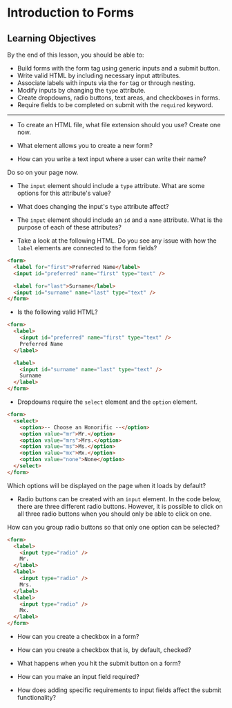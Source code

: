 # Introduction to Forms

## Learning Objectives

By the end of this lesson, you should be able to:

- Build forms with the form tag using generic inputs and a submit button.
- Write valid HTML by including necessary input attributes.
- Associate labels with inputs via the `for` tag or through nesting.
- Modify inputs by changing the `type` attribute.
- Create dropdowns, radio buttons, text areas, and checkboxes in forms.
- Require fields to be completed on submit with the `required` keyword.

---

- To create an HTML file, what file extension should you use? Create one now.

- What element allows you to create a new form?

- How can you write a text input where a user can write their name?

Do so on your page now.

- The `input` element should include a `type` attribute. What are some options for this attribute's value?

- What does changing the input's `type` attribute affect?

- The `input` element should include an `id` and a `name` attribute. What is the purpose of each of these attributes?

- Take a look at the following HTML. Do you see any issue with how the `label` elements are connected to the form fields?

```html
<form>
  <label for="first">Preferred Name</label>
  <input id="preferred" name="first" type="text" />

  <label for="last">Surname</label>
  <input id="surname" name="last" type="text" />
</form>
```

- Is the following valid HTML?

```html
<form>
  <label>
    <input id="preferred" name="first" type="text" />
    Preferred Name
  </label>

  <label>
    <input id="surname" name="last" type="text" />
    Surname
  </label>
</form>
```

- Dropdowns require the `select` element and the `option` element.

```html
<form>
  <select>
    <option>-- Choose an Honorific --</option>
    <option value="mr">Mr.</option>
    <option value="mrs">Mrs.</option>
    <option value="ms">Ms.</option>
    <option value="mx">Mx.</option>
    <option value="none">None</option>
  </select>
</form>
```

Which options will be displayed on the page when it loads by default?

- Radio buttons can be created with an `input` element. In the code below, there are three different radio buttons. However, it is possible to click on all three radio buttons when you should only be able to click on one.

How can you group radio buttons so that only one option can be selected?

```html
<form>
  <label>
    <input type="radio" />
    Mr.
  </label>
  <label>
    <input type="radio" />
    Mrs.
  </label>
  <label>
    <input type="radio" />
    Mx.
  </label>
</form>
```

- How can you create a checkbox in a form?

- How can you create a checkbox that is, by default, checked?

- What happens when you hit the submit button on a form?

- How can you make an input field required?

- How does adding specific requirements to input fields affect the submit functionality?
